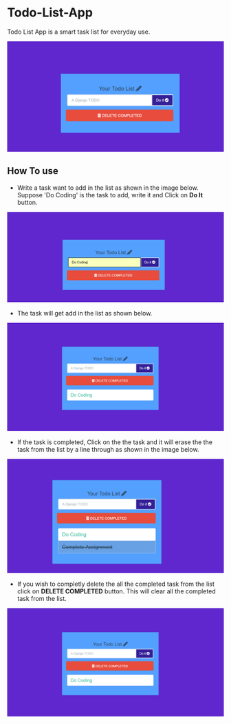 # Todo-List-App
Todo List App is a smart task list for everyday use.

![app image](images/image-1.png)

## How To use

- Write a task want to add in the list as shown in the image below. Suppose 'Do Coding' is the task to add, write it and Click on **Do It** button.

![app image](images/image-2.png)

- The task will get add in the list as shown below.

![app image](images/image-3.png)

- If the task is completed, Click on the the task and it will erase the the task from the list by a line through as shown in the image below.

![app image](images/image-4.png)

- If you wish to completly delete the all the completed task from the list click on **DELETE COMPLETED** button. This will clear all the completed task from the list.

![app image](images/image-3.png)



